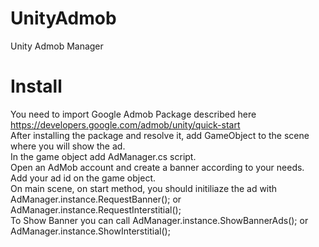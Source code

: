 # UnityAdmob
Unity Admob Manager

# Install 
You need to import Google Admob Package described here https://developers.google.com/admob/unity/quick-start <br>
After installing the package and resolve it, add GameObject to the scene where you will show the ad. <br>
In the game object add AdManager.cs script. <br>
Open an AdMob account and create a banner according to your needs.<br>
Add your ad id on the game object.<br>
On main scene, on start method, you should initiliaze the ad with 	AdManager.instance.RequestBanner(); or AdManager.instance.RequestInterstitial(); <br>
To Show Banner you can call AdManager.instance.ShowBannerAds(); or AdManager.instance.ShowInterstitial();<br>
